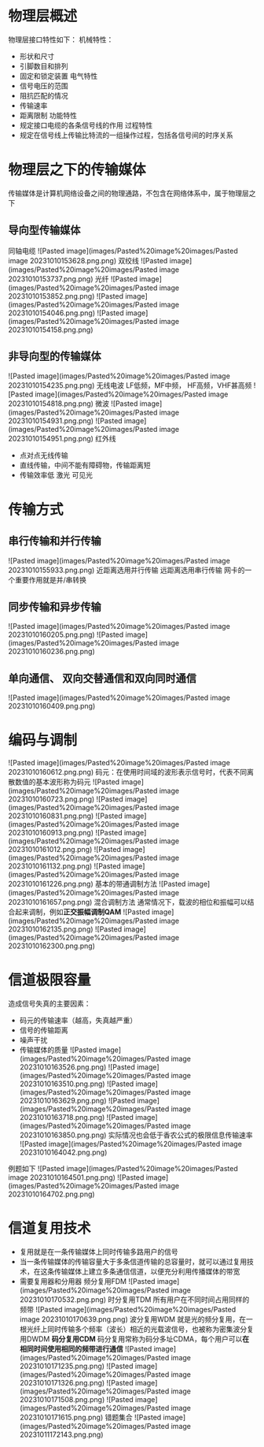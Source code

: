 # 物理层概述
物理层接口特性如下：
机械特性：
- 形状和尺寸
- 引脚数目和排列
- 固定和锁定装置
电气特性
- 信号电压的范围
- 阻抗匹配的情况
- 传输速率
- 距离限制
功能特性
- 规定接口电缆的各条信号线的作用
过程特性
- 规定在信号线上传输比特流的一组操作过程，包括各信号间的时序关系

# 物理层之下的传输媒体

传输媒体是计算机网络设备之间的物理通路，不包含在网络体系中，属于物理层之下
## 导向型传输媒体

同轴电缆
![Pasted image](images/Pasted%20image%20images/Pasted image 20231010153628.png.png)
双绞线
![Pasted image](images/Pasted%20image%20images/Pasted image 20231010153737.png.png)
光纤
![Pasted image](images/Pasted%20image%20images/Pasted image 20231010153852.png.png)
![Pasted image](images/Pasted%20image%20images/Pasted image 20231010154046.png.png)
![Pasted image](images/Pasted%20image%20images/Pasted image 20231010154158.png.png)
## 非导向型的传输媒体
![Pasted image](images/Pasted%20image%20images/Pasted image 20231010154235.png.png)
无线电波
LF低频，MF中频， HF高频，VHF甚高频
![Pasted image](images/Pasted%20image%20images/Pasted image 20231010154818.png.png)
微波
![Pasted image](images/Pasted%20image%20images/Pasted image 20231010154931.png.png)
![Pasted image](images/Pasted%20image%20images/Pasted image 20231010154951.png.png)
红外线
- 点对点无线传输
- 直线传输，中间不能有障碍物，传输距离短
- 传输效率低
激光
可见光

# 传输方式
## 串行传输和并行传输
![Pasted image](images/Pasted%20image%20images/Pasted image 20231010155933.png.png)
近距离选用并行传输
远距离选用串行传输
网卡的一个重要作用就是并/串转换
## 同步传输和异步传输
![Pasted image](images/Pasted%20image%20images/Pasted image 20231010160205.png.png)
![Pasted image](images/Pasted%20image%20images/Pasted image 20231010160236.png.png)
## 单向通信、 双向交替通信和双向同时通信
![Pasted image](images/Pasted%20image%20images/Pasted image 20231010160409.png.png)
# 编码与调制
![Pasted image](images/Pasted%20image%20images/Pasted image 20231010160612.png.png)
码元：在使用时间域的波形表示信号时，代表不同离散数值的基本波形称为码元
![Pasted image](images/Pasted%20image%20images/Pasted image 20231010160723.png.png)
![Pasted image](images/Pasted%20image%20images/Pasted image 20231010160831.png.png)
![Pasted image](images/Pasted%20image%20images/Pasted image 20231010160913.png.png)
![Pasted image](images/Pasted%20image%20images/Pasted image 20231010161012.png.png)
![Pasted image](images/Pasted%20image%20images/Pasted image 20231010161132.png.png)
![Pasted image](images/Pasted%20image%20images/Pasted image 20231010161226.png.png)
基本的带通调制方法
![Pasted image](images/Pasted%20image%20images/Pasted image 20231010161657.png.png)
混合调制方法
通常情况下，载波的相位和振幅可以结合起来调制，例如**正交振幅调制QAM**
![Pasted image](images/Pasted%20image%20images/Pasted image 20231010162135.png.png)
![Pasted image](images/Pasted%20image%20images/Pasted image 20231010162300.png.png)
# 信道极限容量
造成信号失真的主要因素：
- 码元的传输速率（越高，失真越严重）
- 信号的传输距离
- 噪声干扰
- 传输媒体的质量
![Pasted image](images/Pasted%20image%20images/Pasted image 20231010163526.png.png)
![Pasted image](images/Pasted%20image%20images/Pasted image 20231010163510.png.png)
![Pasted image](images/Pasted%20image%20images/Pasted image 20231010163629.png.png)
![Pasted image](images/Pasted%20image%20images/Pasted image 20231010163718.png.png)
![Pasted image](images/Pasted%20image%20images/Pasted image 20231010163850.png.png)
实际情况也会低于香农公式的极限信息传输速率
![Pasted image](images/Pasted%20image%20images/Pasted image 20231010164042.png.png)

例题如下
![Pasted image](images/Pasted%20image%20images/Pasted image 20231010164501.png.png)
![Pasted image](images/Pasted%20image%20images/Pasted image 20231010164702.png.png)

# 信道复用技术
- 复用就是在一条传输媒体上同时传输多路用户的信号
- 当一条传输媒体的传输容量大于多条信道传输的总容量时，就可以通过复用技术，在这条传输媒体上建立多条通信信道，以便充分利用传播媒体的带宽
- 需要复用器和分用器
频分复用FDM
![Pasted image](images/Pasted%20image%20images/Pasted image 20231010170532.png.png)
时分复用TDM
所有用户在不同时间占用同样的频带
![Pasted image](images/Pasted%20image%20images/Pasted image 20231010170639.png.png)
波分复用WDM
就是光的频分复用，在一根光纤上同时传输多个频率（波长）相近的光载波信号，也被称为密集波分复用DWDM
**码分复用CDM**
码分复用常称为码分多址CDMA，每个用户可以**在相同时间使用相同的频带进行通信**
![Pasted image](images/Pasted%20image%20images/Pasted image 20231010171235.png.png)
![Pasted image](images/Pasted%20image%20images/Pasted image 20231010171326.png.png)
![Pasted image](images/Pasted%20image%20images/Pasted image 20231010171508.png.png)
![Pasted image](images/Pasted%20image%20images/Pasted image 20231010171615.png.png)
错题集合
![Pasted image](images/Pasted%20image%20images/Pasted image 20231011172143.png.png)
